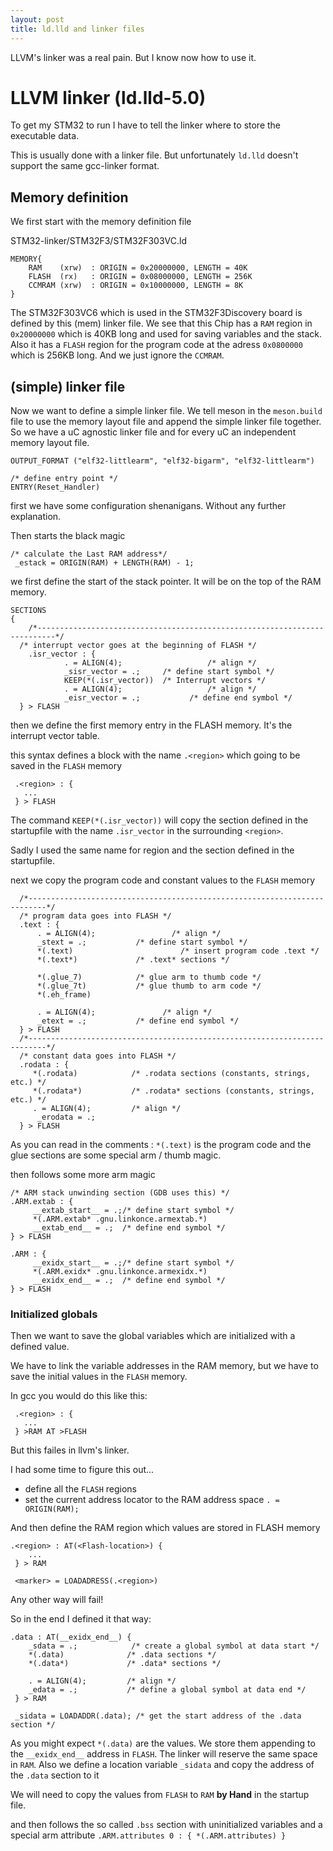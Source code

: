```yaml
---
layout: post
title: ld.lld and linker files
---
```


LLVM's linker was a real pain. But I know now how to use it.

# LLVM linker (ld.lld-5.0)

To get my STM32 to run I have to tell the linker where to store the executable data.

This is usually done with a linker file. But unfortunately `ld.lld` doesn't support the same gcc-linker format.

## Memory definition

We first start with the memory definition file

STM32-linker/STM32F3/STM32F303VC.ld
```
MEMORY{
	RAM    (xrw)  : ORIGIN = 0x20000000, LENGTH = 40K
	FLASH  (rx)   : ORIGIN = 0x08000000, LENGTH = 256K
	CCMRAM (xrw)  : ORIGIN = 0x10000000, LENGTH = 8K
}
```

The STM32F303VC6 which is used in the STM32F3Discovery board is defined by this (mem) linker file.
We see that this Chip has a `RAM` region in `0x20000000` which is 40KB long and used for saving variables and the stack.
Also it has a `FLASH` region for the program code at the adress `0x0800000` which is 256KB long.
And we just ignore the `CCMRAM`.

## (simple) linker file

Now we want to define a simple linker file. We tell meson in the `meson.build` file to use the memory layout file and append the simple linker file together.
So we have a uC agnostic linker file and for every uC an independent memory layout file.


```
OUTPUT_FORMAT ("elf32-littlearm", "elf32-bigarm", "elf32-littlearm")

/* define entry point */
ENTRY(Reset_Handler)
```

first we have some configuration shenanigans. Without any further explanation.

Then starts the black magic
```
/* calculate the Last RAM address*/
 _estack = ORIGIN(RAM) + LENGTH(RAM) - 1;
```

we first define the start of the stack pointer. It will be on the top of the RAM memory.

```
SECTIONS
{
	/*--------------------------------------------------------------------------*/
  /* interrupt vector goes at the beginning of FLASH */
	.isr_vector : {
			. = ALIGN(4);					/* align */
			_sisr_vector = .;     /* define start symbol */
			KEEP(*(.isr_vector))  /* Interrupt vectors */
			. = ALIGN(4);					/* align */
			_eisr_vector = .;			/* define end symbol */
  } > FLASH
```

then we define the first memory entry in the FLASH memory. It's the interrupt vector table.

this syntax defines a block with the name `.<region>` which going to be saved in the `FLASH` memory
```
 .<region> : {
   ...
 } > FLASH
```

The command `KEEP(*(.isr_vector))` will copy the section defined in the startupfile with the name `.isr_vector` in the surrounding `<region>`.

Sadly I used the same name for region and the section defined in the startupfile.

next we copy the program code and constant values to the `FLASH` memory
```
  /*--------------------------------------------------------------------------*/
  /* program data goes into FLASH */
  .text : {
      . = ALIGN(4);					/* align */
      _stext = .;           /* define start symbol */
      *(.text)						  /* insert program code .text */
      *(.text*)             /* .text* sections */

      *(.glue_7)            /* glue arm to thumb code */
      *(.glue_7t)           /* glue thumb to arm code */
      *(.eh_frame)

      . = ALIGN(4);				  /* align */
      _etext = .;           /* define end symbol */
  } > FLASH
  /*--------------------------------------------------------------------------*/
  /* constant data goes into FLASH */
  .rodata : {
     *(.rodata)            /* .rodata sections (constants, strings, etc.) */
     *(.rodata*)           /* .rodata* sections (constants, strings, etc.) */
     . = ALIGN(4);         /* align */
      _erodata = .;
  } > FLASH
```

As you can read in the comments : `*(.text)` is the program code and the glue sections are some special arm / thumb magic.

then follows some more arm magic
```
/* ARM stack unwinding section (GDB uses this) */
.ARM.extab : {
     __extab_start__ = .;/* define start symbol */
     *(.ARM.extab* .gnu.linkonce.armextab.*)
     __extab_end__ = .;  /* define end symbol */
} > FLASH

.ARM : {
     __exidx_start__ = .;/* define start symbol */
     *(.ARM.exidx* .gnu.linkonce.armexidx.*)
     __exidx_end__ = .;  /* define end symbol */
} > FLASH
```

### Initialized globals
Then we want to save the global variables which are initialized with a defined value.

We have to link the variable addresses in the RAM memory, but we have to save the initial values in the `FLASH` memory.

In gcc you would do this like this:
```
 .<region> : {
   ...
 } >RAM AT >FLASH

```
But this failes in llvm's linker.

I had some time to figure this out...

-   define all the `FLASH` regions
-   set the current address locator to the RAM address space `. = ORIGIN(RAM);`

And then define the RAM region which values are stored in FLASH memory

```
.<region> : AT(<Flash-location>) {
    ...
 } > RAM

 <marker> = LOADADRESS(.<region>)
```

Any other way will fail!

So in the end I defined it that way:
```
.data : AT(__exidx_end__) {
    _sdata = .;            /* create a global symbol at data start */
    *(.data)              /* .data sections */
    *(.data*)             /* .data* sections */

    . = ALIGN(4);         /* align */
    _edata = .;           /* define a global symbol at data end */
 } > RAM

 _sidata = LOADADDR(.data); /* get the start address of the .data section */
```

As you might expect `*(.data)` are the values. We store them appending to the `__exidx_end__` address in `FLASH`.
The linker will reserve the same space in `RAM`. Also we define a location variable `_sidata` and copy the address of the `.data` section to it

We will need to copy the values from `FLASH` to `RAM` **by Hand** in the startup file.

and then follows the so called `.bss` section with uninitialized variables and a special arm attribute `.ARM.attributes 0 : { *(.ARM.attributes) }`
